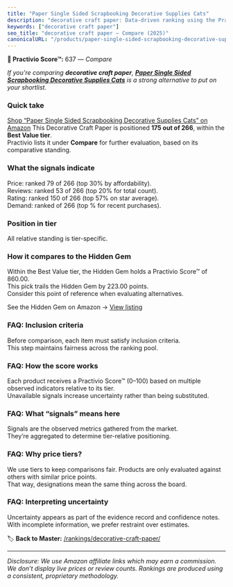 ```yaml
---
title: "Paper Single Sided Scrapbooking Decorative Supplies Cats"
description: "decorative craft paper: Data-driven ranking using the Practivio Score™. Positioned by quality, value, demand, findability, momentum."
keywords: ["decorative craft paper"]
seo_title: "decorative craft paper — Compare (2025)"
canonicalURL: "/products/paper-single-sided-scrapbooking-decorative-supplies-cats-B0C9LGYSBT/"
---
```


**🛒 Practivio Score™:** 637 — _Compare_


*If you're comparing **decorative craft paper**, **[Paper Single Sided Scrapbooking Decorative Supplies Cats](https://www.amazon.com/dp/B0C9LGYSBT?tag=practivio-20)** is a strong alternative to put on your shortlist.*
### Quick take
[Shop “Paper Single Sided Scrapbooking Decorative Supplies Cats” on Amazon](https://www.amazon.com/dp/B0C9LGYSBT?tag=practivio-20)
This Decorative Craft Paper is positioned **175 out of 266**, within the **Best Value tier**.  
Practivio lists it under **Compare** for further evaluation, based on its comparative standing.

### What the signals indicate
Price: ranked 79 of 266 (top 30% by affordability).  
Reviews: ranked 53 of 266 (top 20% for total count).  
Rating: ranked 150 of 266 (top 57% on star average).  
Demand: ranked  of 266 (top % for recent purchases).

### Position in tier
All relative standing is tier-specific.

### How it compares to the Hidden Gem
Within the Best Value tier, the Hidden Gem holds a Practivio Score™ of 860.00.  
This pick trails the Hidden Gem by 223.00 points.  
Consider this point of reference when evaluating alternatives.  

See the Hidden Gem on Amazon → [View listing](https://www.amazon.com/dp/B07JMT3FZX?tag=practivio-20)

### FAQ: Inclusion criteria
Before comparison, each item must satisfy inclusion criteria.  
This step maintains fairness across the ranking pool.

### FAQ: How the score works
Each product receives a Practivio Score™ (0–100) based on multiple observed indicators relative to its tier.  
Unavailable signals increase uncertainty rather than being substituted.

### FAQ: What “signals” means here
Signals are the observed metrics gathered from the market.  
They’re aggregated to determine tier-relative positioning.

### FAQ: Why price tiers?
We use tiers to keep comparisons fair. Products are only evaluated against others with similar price points.  
That way, designations mean the same thing across the board.

### FAQ: Interpreting uncertainty
Uncertainty appears as part of the evidence record and confidence notes.  
With incomplete information, we prefer restraint over estimates.

<!-- Missing template for Compare/CompareWithinPriceClass -->


🏷️ **Back to Master:** [/rankings/decorative-craft-paper/](/rankings/decorative-craft-paper/)

---
_Disclosure: We use Amazon affiliate links which may earn a commission. We don’t display live prices or review counts. Rankings are produced using a consistent, proprietary methodology._
